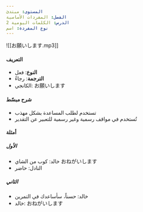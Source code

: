 ```yaml
---
المستوى: مبتدئ
الفصل: المفردات الأساسية
الدرس: الكلمات اليومية 2
نوع المفردة: اسم
---
```


![[お願いします.mp3]]

#### التعريف

- **النوع**: فعل
- **الترجمة**: رجاءً
- الكانجي: お願いします

#### شرح مبسّط

- تستخدم لطلب المساعدة بشكل مهذب
- تُستخدم في مواقف رسمية وغير رسمية للتعبير عن التقدير

#### أمثلة

##### الأول

- خالد: كوب من الشاي おねがいします
- النادل: حاضر

##### الثاني

- خالد: حسناً، سأساعدك في التمرين
- خالد: おねがいします
